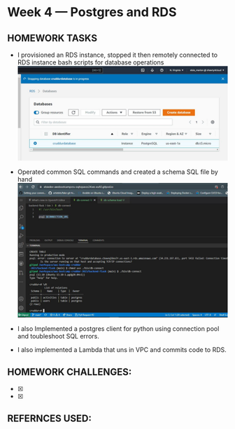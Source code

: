 # Week 4 — Postgres and RDS

## HOMEWORK TASKS
- I provisioned an RDS instance, stopped it then  remotely connected to RDS instance bash scripts for database operations
 ![Proof of tasks](assets/Week4%20RDS%20Instance.JPG)

- Operated common SQL commands and created a schema SQL file by hand
 ![Proof of tasks](assets/Week%204%20tables.JPG)

- I also Implemented a postgres client for python using connection pool and toubleshoot SQL errors.

- I also implemented a Lambda that uns in VPC and commits code to RDS.


## HOMEWORK CHALLENGES:
- [x] 

- [x]
## REFERNCES USED:
